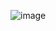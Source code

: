 

![image](https://user-images.githubusercontent.com/95176445/159235767-a369cc00-1e65-4df7-aabd-0d509f833c34.png)
